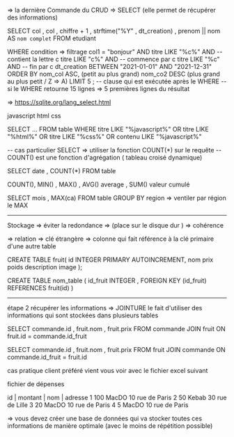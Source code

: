 
=> la dernière Commande du CRUD 
=> SELECT (elle permet de récupérer des informations)

SELECT col , col ,
       chiffre + 1 ,
       strftime("%Y" , dt_creation) ,
       prenom || nom  AS `nom complet`
FROM etudiant

WHERE condition => filtrage
     col1 = "bonjour" AND
     titre LIKE "%c%" AND -- contient la lettre c 
     titre LIKE "c%" AND -- commence par c 
     titre LIKE "%c" AND -- fin par c 
     dt_creation BETWEEN "2021-01-01" AND "2021-12-31"
ORDER BY nom_col ASC, (petit au plus grand)
         nom_co2 DESC (plus grand au plus petit / Z => A)
LIMIT 5 ; -- clause qui est exécutée après le WHERE
          -- si le WHERE retourne 15 lignes => 5 premières lignes du résultat 

=> https://sqlite.org/lang_select.html



javascript html css 

SELECT ...
FROM table
WHERE titre LIKE "%javascript%" OR titre LIKE "%html%" OR titre LIKE "%css%" OR contenu LIKE "%javascript%"

-- cas particulier SELECT => utiliser la fonction COUNT(*) sur le requête
-- COUNT() est une fonction d'agrégation ( tableau croisé dynamique)

SELECT date , COUNT(*)
FROM table

COUNT(), MIN() , MAX() , AVG() average , SUM() valeur cumulé

SELECT mois , MAX(ca)
FROM table
GROUP BY region  => ventiler par région le MAX

-----
Stockage 
=> éviter la redondance => (place sur le disque dur )
=> cohérence 

=> relation
=> clé étrangère => colonne qui fait référence à la clé primaire d'une autre table 

CREATE TABLE fruit(
    id INTEGER PRIMARY AUTOINCREMENT,
    nom 
    prix
    poids
    description
    image 
);

CREATE TABLE nom_table (
    id_fruit INTEGER ,
    FOREIGN KEY (id_fruit) REFERENCES fruit(id)
)

--- 
étape 2
récupérer les informations => JOINTURE 
le fait d'utiliser des informations qui sont stockées dans plusieurs tables 

SELECT commande.id , fruit.nom , fruit.prix
FROM commande
JOIN fruit
ON fruit.id = commande.id_fruit

SELECT commande.id , fruit.nom , fruit.prix
FROM fruit
JOIN commande
ON  commande.id_fruit = fruit.id 


cas pratique client préféré vient vous voir avec le fichier excel suivant

fichier de dépenses

id | montant | nom     | adresse
1     100       MacDO    10 rue de Paris
2     50        Kebab    30 rue de Lille
3     20        MacDO    10 rue de Paris
4     5         MacDO    10 rue de Paris

=> vous devez créer une base de données qui va stocker toutes ces informations de manière optimale (avec le moins de répétition possible)